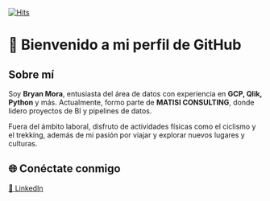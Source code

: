 [![Hits](https://hits.seeyoufarm.com/api/count/incr/badge.svg?url=https%3A%2F%2Fgithub.com%2FSiderck&count_bg=%2379C83D&title_bg=%23555555&icon=&icon_color=%23E7E7E7&title=hits&edge_flat=false)](https://hits.seeyoufarm.com)

# 👋 Bienvenido a mi perfil de GitHub

## Sobre mí
Soy **Bryan Mora**, entusiasta del área de datos con experiencia en **GCP, Qlik, Python** y más. Actualmente, formo parte de **MATISI CONSULTING**, donde lidero proyectos de BI y pipelines de datos.

Fuera del ámbito laboral, disfruto de actividades físicas como el ciclismo y el trekking, además de mi pasión por viajar y explorar nuevos lugares y culturas.

## 🌐 Conéctate conmigo
[🔗 LinkedIn](https://www.linkedin.com/in/bryanmora/)
